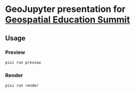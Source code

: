 # GeoJupyter presentation for [Geospatial Education Summit](https://www.baygeo.org/events/baygeouc-berkeley-2025-geospatial-education-summit)


## Usage

### Preview

```bash
pixi run preview
```


### Render

```bash
pixi run render
```
